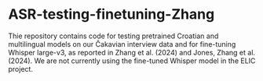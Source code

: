 # ASR-testing-finetuning-Zhang
Thie repository contains code for testing pretrained Croatian and multilingual models on our Čakavian interview data and for fine-tuning Whisper large-v3, as reported in Zhang et al. (2024) and Jones, Zhang et al. (2024). We are not currently using the fine-tuned Whisper model in the ELIC project.
